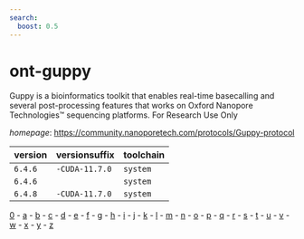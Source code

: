 ```yaml
---
search:
  boost: 0.5
---
```

# ont-guppy

Guppy is a bioinformatics toolkit that enables real-time basecalling and several  post-processing features that works on Oxford Nanopore Technologies™ sequencing platforms.   For Research Use Only

*homepage*: <https://community.nanoporetech.com/protocols/Guppy-protocol>

version | versionsuffix | toolchain
--------|---------------|----------
``6.4.6`` | ``-CUDA-11.7.0`` | ``system``
``6.4.6`` |  | ``system``
``6.4.8`` | ``-CUDA-11.7.0`` | ``system``

[0](../0/index.md) - [a](../a/index.md) - [b](../b/index.md) - [c](../c/index.md) - [d](../d/index.md) - [e](../e/index.md) - [f](../f/index.md) - [g](../g/index.md) - [h](../h/index.md) - [i](../i/index.md) - [j](../j/index.md) - [k](../k/index.md) - [l](../l/index.md) - [m](../m/index.md) - [n](../n/index.md) - [o](../o/index.md) - [p](../p/index.md) - [q](../q/index.md) - [r](../r/index.md) - [s](../s/index.md) - [t](../t/index.md) - [u](../u/index.md) - [v](../v/index.md) - [w](../w/index.md) - [x](../x/index.md) - [y](../y/index.md) - [z](../z/index.md)

